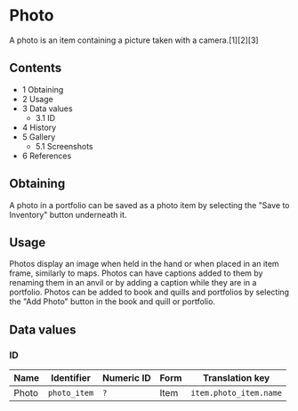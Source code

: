 # Photo
A photo is an item containing a picture taken with a camera.[1][2][3]

## Contents
- 1 Obtaining
- 2 Usage
- 3 Data values
	- 3.1 ID
- 4 History
- 5 Gallery
	- 5.1 Screenshots
- 6 References

## Obtaining
A photo in a portfolio can be saved as a photo item by selecting the "Save to Inventory" button underneath it.

## Usage
Photos display an image when held in the hand or when placed in an item frame, similarly to maps. Photos can have captions added to them by renaming them in an anvil or by adding a caption while they are in a portfolio. Photos can be added to book and quills and portfolios by selecting the "Add Photo" button in the book and quill or portfolio.

## Data values
### ID
| Name  | Identifier   | Numeric ID | Form | Translation key        |
|-------|--------------|------------|------|------------------------|
| Photo | `photo_item` | `?`        | Item | `item.photo_item.name` |


